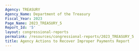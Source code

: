 ```yaml
---
Agency: TREASURY
Agency_Name: Department of the Treasury
Fiscal_Year: 2023
Page_Name: 2023_TREASURY_5
Report_Id: '5'
layout: congressional-reports
permalink: /resources/congressional-reports/2023_TREASURY_5
title: Agency Actions to Recover Improper Payments Report
---
```

